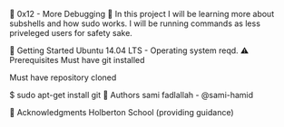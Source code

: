 🐚 0x12 - More Debugging 🐚
In this project I will be learning more about subshells and how sudo works. I will be running commands as less priveleged users for safety sake.

🏃 Getting Started
Ubuntu 14.04 LTS - Operating system reqd.
⚠️ Prerequisites
Must have git installed

Must have repository cloned

$ sudo apt-get install git
📘 Authors
sami fadlallah - @sami-hamid

📣 Acknowledgments
Holberton School (providing guidance)
